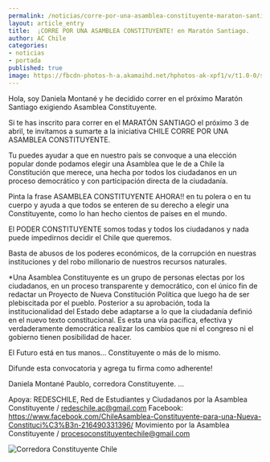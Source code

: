 ```yaml
---
permalink: /noticias/corre-por-una-asamblea-constituyente-maraton-santiago.html
layout: article_entry
title:  ¡CORRE POR UNA ASAMBLEA CONSTITUYENTE! en Maratón Santiago.
author: AC Chile
categories: 
- noticias
- portada
published: true
image: https://fbcdn-photos-h-a.akamaihd.net/hphotos-ak-xpf1/v/t1.0-0/s526x395/12321711_10153968546271397_4636109521364336559_n.jpg?oh=b54f9b985bccd0c513a0ae6c53731043&oe=577A40F3&__gda__=1469076453_845b73b3164647a5b4430d2fc1235027
---
```


Hola, soy Daniela Montané y he decidido correr en el próximo Maratón Santiago exigiendo Asamblea Constituyente. 

Si te has inscrito para correr en el MARATÓN SANTIAGO el próximo 3 de abril, te invitamos a sumarte a la iniciativa CHILE CORRE POR UNA ASAMBLEA CONSTITUYENTE.

Tu puedes ayudar a que en nuestro país se convoque a una elección popular donde podamos elegir una Asamblea que le de a Chile la Constitución que merece, una hecha por todos los ciudadanos en un proceso democrático y con participación directa de la ciudadanía.

Pinta la frase ASAMBLEA CONSTITUYENTE AHORA!! en tu polera o en tu cuerpo y ayuda a que todos se enteren de su derecho a elegir una Constituyente, como lo han hecho cientos de países en el mundo.

El PODER CONSTITUYENTE somos todas y todos los ciudadanos y nada puede impedirnos decidir el Chile que queremos. 

Basta de abusos de los poderes económicos, de la corrupción en nuestras instituciones y del robo millonario de nuestros recursos naturales.

*Una Asamblea Constituyente es un grupo de personas electas por los ciudadanos, en un proceso transparente y democrático, con el único fin de redactar un Proyecto de Nueva Constitución Política que luego ha de ser plebiscitada por el pueblo. Posterior a su aprobación, toda la institucionalidad del Estado debe adaptarse a lo que la ciudadanía definió en el nuevo texto constitucional.
Es esta una vía pacífica, efectiva y verdaderamente democrática realizar los cambios que ni el congreso ni el gobierno tienen posibilidad de hacer.

El Futuro está en tus manos... Constituyente o más de lo mismo.

Difunde esta convocatoria y agrega tu firma como adherente!

Daniela Montané Paublo, corredora Constituyente.
...

Apoya: 
REDESCHILE, Red de Estudiantes y Ciudadanos por la Asamblea Constituyente  /   redeschile.ac@gmail.com
Facebook: https://www.facebook.com/ChileAsamblea-Constituyente-para-una-Nueva-Constituci%C3%B3n-216490331396/
Movimiento por la Asamblea Constituyente  /  procesoconstituyentechile@gmail.com

<img src="https://fbcdn-photos-e-a.akamaihd.net/hphotos-ak-xfl1/v/t1.0-0/p235x165/11074710_10153969006501397_6057998750832270419_n.jpg?oh=3785cd1f361b207386fd007a161370c7&oe=579195B1&__gda__=1469398831_c48b2fe7c0a7ff35132d704627bd5135" title="Corredora Constituyente Chile" class="img-responsive">
